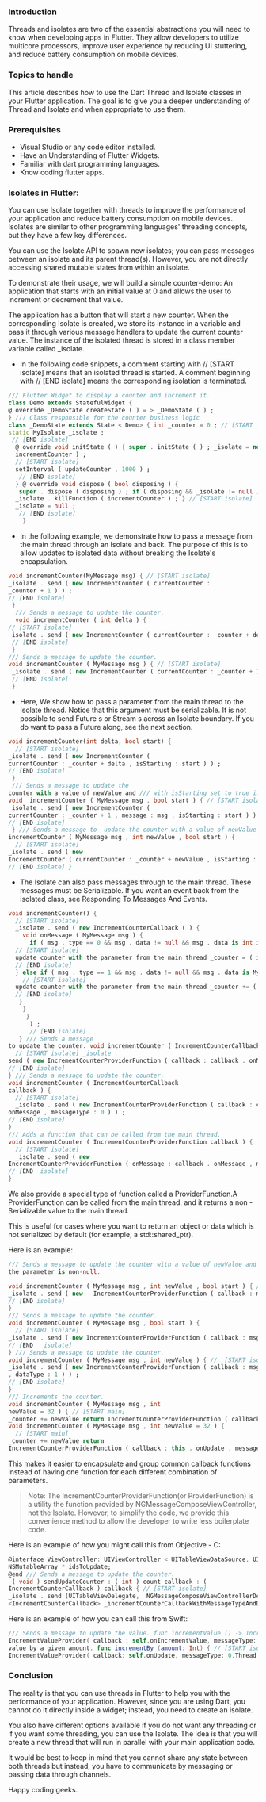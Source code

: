 
### Introduction
Threads and isolates are two of the essential abstractions you will need to know when developing apps in Flutter. They allow developers to utilize multicore processors, improve user experience by reducing UI stuttering, and reduce battery consumption on mobile devices. 

### Topics to handle
This article describes how to use the Dart Thread and Isolate classes in your Flutter application. The goal is to give you a deeper understanding of Thread and Isolate and when appropriate to use them.

### Prerequisites
- Visual Studio or any code editor installed.
- Have an Understanding of Flutter Widgets.
- Familiar with dart programming languages.
- Know coding flutter apps. 

### Isolates in Flutter: 
You can use Isolate together with threads to improve the performance of your application and reduce battery consumption on mobile devices. Isolates are similar to other programming languages' threading concepts, but they have a few key differences.

You can use the Isolate API to spawn new isolates; you can pass messages between an isolate and its parent thread(s). However, you are not directly accessing shared mutable states from within an isolate.

To demonstrate their usage, we will build a simple counter-demo: An application that starts with an initial value at 0 and allows the user to increment or decrement that value.

The application has a button that will start a new counter. When the corresponding Isolate is created, we store its
instance in a variable and pass it through various message handlers to update the current counter value. The instance of the isolated thread is stored in a class member variable called _isolate.

- In the following code snippets, a comment starting with // [START isolate] means that an isolated thread is started. A comment beginning with // [END isolate] means the corresponding isolation is terminated.

```dart
/// Flutter Widget to display a counter and increment it.
class Demo extends StatefulWidget {
@ override _DemoState createState ( ) = > _DemoState ( ) ;
} /// Class responsible for the counter business logic
class _DemoState extends State < Demo> { int _counter = 0 ; // [START isolate] 
static MyIsolate _isolate ;
 // [END isolate]
  @ override void initState ( ) { super . initState ( ) ; _isolate = new MyIsolate ( ) . spawnFunction (
  incrementCounter ) ; 
  // [START isolate] 
  setInterval ( updateCounter , 1000 ) ;
   // [END isolate]
  } @ override void dispose ( bool disposing ) {
   super . dispose ( disposing ) ; if ( disposing && _isolate != null ) {
  _isolate . killFunction ( incrementCounter ) ; } // [START isolate] 
  _isolate = null ;
   // [END isolate]
    }
  ```


  - In the following example, we demonstrate how to pass a message from the main thread through an Isolate and back. The purpose of this is to allow updates to isolated data without breaking the Isolate's encapsulation.

  ```dart
  void incrementCounter(MyMessage msg) { // [START isolate] 
  _isolate . send ( new IncrementCounter ( currentCounter :
  _counter + 1 ) ) ; 
  // [END isolate]
   }
    /// Sends a message to update the counter. 
    void incrementCounter ( int delta ) {
  // [START isolate]
  _isolate . send ( new IncrementCounter ( currentCounter : _counter + delta ) ) ;
   // [END isolate] 
   }
  /// Sends a message to update the counter. 
  void incrementCounter ( MyMessage msg ) { // [START isolate]
   _isolate . send ( new IncrementCounter ( currentCounter : _counter + 1 , message : msg ) ) ; 
   // [END isolate] 
   }
  ```


  - Here, We show how to pass a parameter from the main thread to the Isolate thread. Notice that this argument must be serializable. It is not possible to send Future s or Stream s across an Isolate boundary. If you do want to pass a Future along, see the next section.

  ```dart
  void incrementCounter(int delta, bool start) { 
    // [START isolate] 
  _isolate . send ( new IncrementCounter (
  currentCounter : _counter + delta , isStarting : start ) ) ; 
  // [END isolate]
   } 
   /// Sends a message to update the
  counter with a value of newValue and /// with isStarting set to true if the start parameter is non-null. 
  void  incrementCounter ( MyMessage msg , bool start ) { // [START isolate] 
  _isolate . send ( new IncrementCounter (
  currentCounter : _counter + 1 , message : msg , isStarting : start ) ) ; 
  // [END isolate]
   } /// Sends a message to  update the counter with a value of newValue and /// with isStarting set to true if start parameter is non-null. void
  incrementCounter ( MyMessage msg , int newValue , bool start ) { 
    // [START isolate] 
  _isolate . send ( new
  IncrementCounter ( currentCounter : _counter + newValue , isStarting : start ) ) ; 
  // [END isolate] }
  ```

  - The Isolate can also pass messages through to the main thread. These messages must be Serializable. If you want an event back from the isolated class, see Responding To Messages And Events.

  ```dart
  void incrementCounter() { 
    // [START isolate] 
    _isolate . send ( new IncrementCounterCallback ( ) { 
      void onMessage ( MyMessage msg ) { 
        if ( msg . type == 0 && msg . data != null && msg . data is int i ) { 
    // [START isolate]
    update counter with the parameter from the main thread _counter = ( int ) msg . data ;
    // [END isolate] 
    } else if ( msg . type == 1 && msg . data != null && msg . data is MyMessage m ) { 
      // [START isolate] 
    update counter with the parameter from the main thread _counter += ( int ) m . data ; 
    // [END isolate]
     }
      }
       }
        ) ; 
        // [END isolate]
     } /// Sends a message
  to update the counter. void incrementCounter ( IncrementCounterCallback callback ) { 
    // [START isolate] _isolate .
  send ( new IncrementCounterProviderFunction ( callback : callback . onMessage , messageType : 0 , dataType : 1 ) ) ;
  // [END isolate] 
  } /// Sends a message to update the counter. 
  void incrementCounter ( IncrementCounterCallback
  callback ) { 
    // [START isolate] 
    _isolate . send ( new IncrementCounterProviderFunction ( callback : callback .
  onMessage , messageType : 0 ) ) ; 
  // [END isolate] 
  } 
  /// Adds a function that can be called from the main thread. 
  void incrementCounter ( IncrementCounterProviderFunction callback ) { 
    // [START isolate] 
    _isolate . send ( new
  IncrementCounterProviderFunction ( onMessage : callback . onMessage , messageType : 0 , dataType : 1 ) ) ; 
  // [END  isolate] 
  }
  ```


  We also provide a special type of function called a ProviderFunction.A ProviderFunction can be called from the main  thread, and it returns a non - Serializable value to the main thread. 
  
  This is useful for cases where you want to return an object or data which is not serialized by default (for example, a std::shared_ptr).

  Here is an example:
  
  ```dart
  /// Sends a message to update the counter with a value of newValue and /// with isStarting set to true if start
  the parameter is non-null.

  void incrementCounter ( MyMessage msg , int newValue , bool start ) { // [START isolate] 
  _isolate . send ( new   IncrementCounterProviderFunction ( callback : msg . onMessage , messageType : 0 , dataType : 1 ) ) ; 
  // [END isolate]
  } 
  /// Sends a message to update the counter. 
  void incrementCounter ( MyMessage msg , bool start ) { 
    // [START isolate]
  _isolate . send ( new IncrementCounterProviderFunction ( callback : msg . onMessage , messageType : 0 ) ) ; 
  // [END   isolate] 
  } /// Sends a message to update the counter. 
  void incrementCounter ( MyMessage msg , int newValue ) { //  [START isolate] 
  _isolate . send ( new IncrementCounterProviderFunction ( callback : msg . onMessage , messageType : 0
  , dataType : 1 ) ) ; 
  // [END isolate] 
  } 
  /// Increments the counter. 
  void incrementCounter ( MyMessage msg , int
  newValue = 32 ) { // [START main] 
  _counter += newValue return IncrementCounterProviderFunction ( callback : this .onUpdate , messageType : 0 , dataType : 1 , newValue : newValue ) ; } /// Increments the counter. 
  void incrementCounter ( MyMessage msg , int newValue = 32 ) { 
    // [START main] 
  _counter += newValue return
  IncrementCounterProviderFunction ( callback : this . onUpdate , messageType : 0 , dataType : 1 ) ; }
  ```
  
  This makes it easier to encapsulate and group common callback functions instead of having one function for each different combination of parameters. 
  > Note:  The IncrementCounterProviderFunction(or ProviderFunction) is a utility  the function provided by NGMessageComposeViewController, not the Isolate. However, to simplify the code, we provide this convenience method to allow the developer to write less boilerplate code.

  Here is an example of how you might call this from Objective - C:
  
```dart
@interface ViewController: UIViewController < UITableViewDataSource, UITableViewDelegate> @property(strong, nonatomic)
NSMutableArray * idsToUpdate;
@end /// Sends a message to update the counter. 
-( void ) sendUpdateCounter : ( int ) count callback : (
IncrementCounterCallback ) callback { // [START isolate] 
_isolate . send (UITableViewDelegate,  NGMessageComposeViewControllerDelegate> { @public id<IncrementCounterProviderFunction> _incrementCounterCallback; id
<IncrementCounterCallback> _incrementCounterCallbackWithMessageTypeAndDataTypes; } @end
```

Here is an example of how you can call this from Swift:
```swift
/// Sends a message to update the value. func incrementValue () -> IncrementValueProvider { return
IncrementValueProvider( callback : self.onIncrementValue, messageType: 0, dataType: 1 ) } /// Increments the
value by a given amount. func incrementBy (amount: Int) { // [START isolate] let provider =
IncrementValueProvider( callback: self.onUpdate, messageType: 0,Thread and Isolate in flutter.

```

### Conclusion
The reality is that you can use threads in Flutter to help you with the performance of your application. However, since you are using Dart, you cannot do it directly inside a widget; instead, you need to create an isolate. 

You also have different options available if you do not want any threading or if you want some threading, you can use the Isolate. The idea is that you will create a new thread that will run in parallel with your main application code.

It would be best to keep in mind that you cannot share any state between both threads but instead, you have to communicate by messaging or passing data through channels.

Happy coding geeks.
